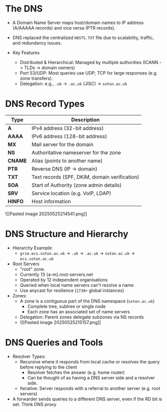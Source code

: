 # The DNS
- A Domain Name Server maps host/domain names to IP address (A/AAAAA records) and vice versa (PTR records).

- DNS replaced the centralized `HOSTS.TXT` file due to scalability, traffic, and redundancy issues.
- Key Features
	- Distributed & Hierarchical: Managed by multiple authorities (ICANN -> TLDs -> domain owners)
	- Port 53/UDP: Most queries use UDP; TCP for large responses (e.g. zone transfers).
	- Delegation: e.g.,  `.uk` $\to$ `.ac.uk` (JISC) $\to$ `soton.ac.uk` 

# DNS Record Types

| Type      | Description                                   |
| --------- | --------------------------------------------- |
| **A**     | IPv4 address (32-bit address)                 |
| **AAAA**  | IPv6 address (128-bit address)                |
| **MX**    | Mail server for the domain                    |
| **NS**    | Authoritative nameserver for the zone         |
| **CNAME** | Alias (points to another name)                |
| **PTR**   | Reverse DNS (IP $\to$ domain)                 |
| **TXT**   | Text records (SPF, DKIM, domain verification) |
| **SOA**   | Start of Authority (zone admin details)       |
| **SRV**   | Service location (e.g. VoIP, LDAP)            |
| **HINFO** | Host information                              |

![[Pasted image 20250525214541.png]]
# DNS Structure and Hierarchy
- Hierarchy Example:
	- `grim.ecs.soton.ac.uk` $\to$ `.uk` $\to$ `.ac.uk` $\to$ `soton.ac.uk` $\to$ `ecs.soton.ac.uk`
- Root Servers
	- "root" zone.
	- Currently 13 {a-m}.root-servers.net
	- Operated by 12 independent organisations
	- Queried when local name servers can't resolve a name
	- Use anycast for resilience (`1730+` global instances)
- Zones:
	- A zone is a contiguous part of the DNS namespace (`soton.ac.uk`)
		- Complete tree, subtree or single node
		- Each zone has an associated set of name servers
	- Delegation: Parent zones delegate subzones via NS records
	- ![[Pasted image 20250525215157.png]]
# DNS Queries and Tools
- Resolver Types:
	- Recursive where it responds from local cache or resolves the query before replying to the client
		- Resolver fetches the answer (e.g. home router)
		- Can be thought of as having a DNS server side and a resolver side.
	- Iterative: Server responds with a referral to another server (e.g. root servers)
- A forwarder sends queries to a different DNS server, even if the RD bit is set. Think DNS proxy